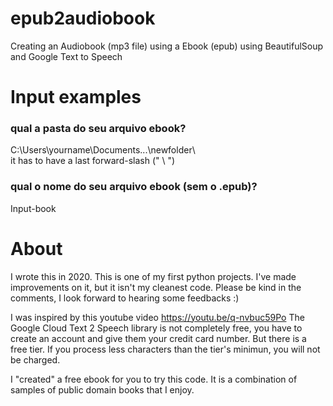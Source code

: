 # epub2audiobook
Creating an Audiobook (mp3 file) using a Ebook (epub) using BeautifulSoup and Google Text to Speech

# Input examples

### qual a pasta do seu arquivo ebook?
C:\Users\yourname\Documents\...\newfolder\      
it has to have a last forward-slash (" \ ")

### qual o nome do seu arquivo ebook (sem o .epub)?
Input-book

# About
I wrote this in 2020. This is one of my first python projects.
I've made improvements on it, but it isn't my cleanest code.
Please be kind in the comments, I look forward to hearing some feedbacks :)

I was inspired by this youtube video
https://youtu.be/q-nvbuc59Po
The Google Cloud Text 2 Speech library is not completely free, you have to create an account and give them your credit card number. But there is a free tier. If you process less characters than the tier's minimun, you will not be charged.

I "created" a free ebook for you to try this code. It is a combination of samples of public domain books that I enjoy.
